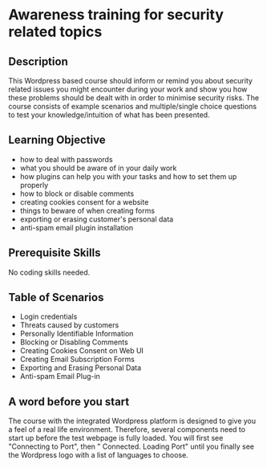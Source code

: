 # Awareness training for security related topics


## Description

This Wordpress based course should inform or remind you about security related issues you might encounter during your work and show you how these problems should be dealt with in order to minimise security risks.
The course consists of example scenarios and multiple/single choice questions to test your knowledge/intuition of what has been presented.

## Learning Objective

- how to deal with passwords
- what you should be aware of in your daily work
- how plugins can help you with your tasks and how to set them up properly
- how to block or disable comments
- creating cookies consent for a website
- things to beware of when creating forms
- exporting or erasing customer's personal data
- anti-spam email plugin installation

## Prerequisite Skills

No coding skills needed.

## Table of Scenarios

- Login credentials
- Threats caused by customers
- Personally Identifiable Information
- Blocking or Disabling Comments
- Creating Cookies Consent on Web UI
- Creating Email Subscription Forms
- Exporting and Erasing Personal Data
- Anti-spam Email Plug-in

## A word before you start
The course with the integrated Wordpress platform is designed to give you a feel of a real life environment. Therefore, several components need to start up before the test webpage is fully loaded. You will first see "Connecting to Port", then " Connected. Loading Port" until you finally see the Wordpress logo with a list of languages to choose.

